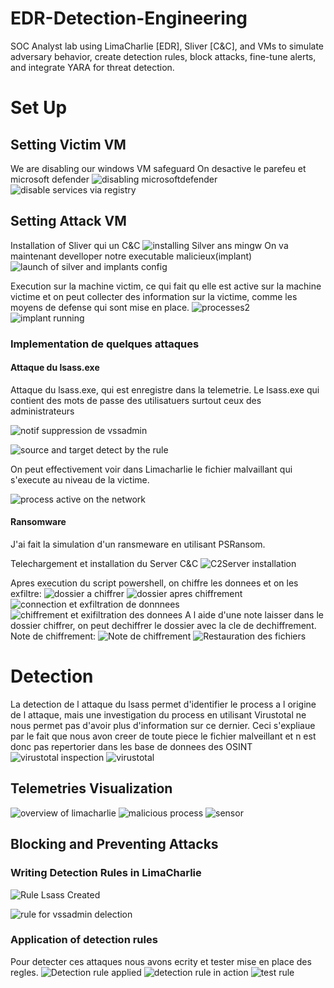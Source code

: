 # EDR-Detection-Engineering
SOC Analyst lab using LimaCharlie [EDR], Sliver [C&amp;C], and VMs to simulate adversary behavior, create detection rules, block attacks, fine-tune alerts, and integrate YARA for threat detection.

# Set Up

## Setting Victim VM
We are disabling our windows VM safeguard
On desactive le parefeu et microsoft defender 
![disabling microsoftdefender](https://github.com/user-attachments/assets/a9e7f033-a086-435b-aac8-e054cd57081b)
![disable services via registry](https://github.com/user-attachments/assets/912095f4-7ffe-428c-b255-f177fcf78b35)

## Setting Attack VM
Installation of Sliver qui un C&C
![installing Silver ans mingw](https://github.com/user-attachments/assets/3bfff611-8679-4c02-b1c5-60e7006d68f5)
On va maintenant develloper notre executable malicieux(implant)
![launch of silver and implants config](https://github.com/user-attachments/assets/86c0ba37-31f6-4f70-b6e3-04076ecc10ad)

Execution sur la machine victim, ce qui fait qu elle est active sur la machine victime et on peut collecter des information sur la victime, comme les moyens de defense qui sont mise en place.
![processes2](https://github.com/user-attachments/assets/ebce1eed-af2a-4474-b22c-3e66b7eaf28b)
![implant running](https://github.com/user-attachments/assets/8ea67977-b842-46b1-971e-63e6d3e0966b)

### Implementation de quelques attaques

#### Attaque du lsass.exe

Attaque du lsass.exe, qui est enregistre dans la telemetrie. Le lsass.exe qui contient des mots de passe des utilisatuers surtout ceux des administrateurs

![notif suppression de vssadmin](https://github.com/user-attachments/assets/066ad76f-9ce4-4029-b8fb-0c12cb68326f)


![source and target detect by the rule](https://github.com/user-attachments/assets/7778d9c7-81b0-4004-9084-60e64d11b6b6)


On peut effectivement voir dans Limacharlie le fichier malvaillant qui s'execute au niveau de la victime.

![process active on the network](https://github.com/user-attachments/assets/441cba4b-cfac-4fcf-877a-e880b7792a7a)



#### Ransomware
J'ai fait la simulation d'un ransmeware en utilisant PSRansom.

Telechargement et installation du Server C&C
![C2Server installation](https://github.com/user-attachments/assets/3b54a9b3-ddd2-4da5-9c7b-b84d91fe3aad)




Apres execution du script powershell, on chiffre les donnees et on les exfiltre:
![dossier a chiffrer](https://github.com/user-attachments/assets/8cc378d9-1a88-4931-91fb-f9ffe54483b7)
![dossier apres chiffrement](https://github.com/user-attachments/assets/8a71482f-10cc-4933-b354-9d2f755f5600)
![connection et exfiltration de donnnees](https://github.com/user-attachments/assets/c2f3c12f-daaa-4501-8211-a021e95c11ab)
![chiffrement et exifiltration des donnees](https://github.com/user-attachments/assets/b2a977e1-7678-411e-b79b-522937a10a11)
A l aide d'une note laisser dans le dossier chiffrer, on peut dechiffrer le dossier avec la cle de dechiffrement.
Note de chiffrement:
![Note de chiffrement](https://github.com/user-attachments/assets/6ef92b24-f63f-434f-b4e3-fe7e0e60cd04)
![Restauration des fichiers](https://github.com/user-attachments/assets/8d43b5ae-d40d-4241-b19b-010cc43a91d5)


# Detection

La detection de l attaque du lsass permet d'identifier le process a l origine de l attaque, mais une investigation du process en utilisant Virustotal ne nous permet pas d'avoir plus d'information sur ce dernier. Ceci s'expliaue par le fait que nous avon creer de toute piece le fichier malveillant et n est donc pas repertorier dans les base de donnees des OSINT
![virustotal inspection](https://github.com/user-attachments/assets/4541b518-96b0-424d-8957-19de5b19eb34)
![virustotal](https://github.com/user-attachments/assets/76986c4a-c823-4f0a-a78c-943ca6beff81)


## Telemetries Visualization
![overview of limacharlie](https://github.com/user-attachments/assets/044669be-6068-4826-bce5-8740015fac6d)
![malicious process](https://github.com/user-attachments/assets/ca3e7fd6-b779-40c9-bcd6-560206e71721)
![sensor ](https://github.com/user-attachments/assets/13baeb9f-503d-4269-bed6-baa4353d36e0)


## Blocking and Preventing Attacks

### Writing Detection Rules in LimaCharlie

![Rule Lsass Created](https://github.com/user-attachments/assets/05990230-b421-498e-b539-eaf451a4e649)

![rule for vssadmin delection](https://github.com/user-attachments/assets/096b7a91-9b36-43f1-96d4-065123c725fc)


### Application of detection rules
Pour detecter ces attaques nous avons ecrity et tester mise en place des regles.
![Detection rule applied](https://github.com/user-attachments/assets/b606aeda-bac3-42b7-b96e-c198ff3d46f3)
![detection rule in action](https://github.com/user-attachments/assets/4cd28af7-e10f-4a32-a59b-9b0abb5d6a4c)
![test rule](https://github.com/user-attachments/assets/563cf7c6-3523-44d2-ad05-5cce469f01c2)
